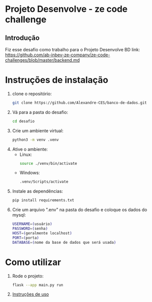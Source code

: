 # Projeto Desenvolve - ze code challenge

## Introdução
Fiz esse desafio como trabalho para o Projeto Desenvolve BD
link: https://github.com/ab-inbev-ze-company/ze-code-challenges/blob/master/backend.md

# Instruções de instalação

1. clone o repositório:
    ```bash
    git clone https://github.com/Alexandre-CES/banco-de-dados.git

2. Vá para a pasta do desafio:
    ```bash
    cd desafio

3. Crie um ambiente virtual:
    ```bash
    python3 -m venv .venv

4. Ative o ambiente:
    * Linux:
        ```bash
        source ./venv/bin/activate
    * Windows:
        ```bash
        .venv/Scripts/activate

5. Instale as dependências:
    ```bash
    pip install requirements.txt

6. Crie um arquivo ".env" na pasta do desafio e coloque os dados do mysql:
    ```bash
    USERNAME=(usuário)
    PASSWORD=(senha)
    HOST=(geralmente localhost)
    PORT=(porta)
    DATABASE=(nome da base de dados que será usada)

# Como utilizar

1. Rode o projeto:
    ```bash
    flask --app main.py run

2. <a href="https://github.com/Alexandre-CES/banco-de-dados/blob/main/desafio/documents/instructions.pdf" target="_blank">Instruções de uso</a>
